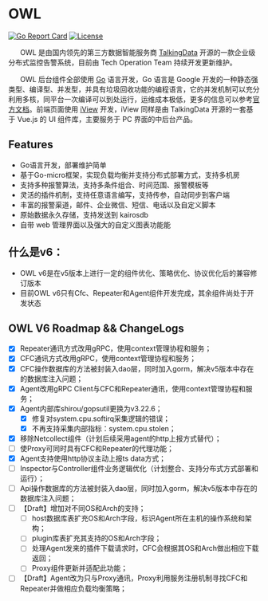 ﻿# OWL
[![Go Report Card](https://goreportcard.com/badge/github.com/TalkingData/owl)](https://goreportcard.com/report/github.com/TalkingData/owl)
[![License](https://img.shields.io/badge/LICENSE-Apache2.0-ff69b4.svg)](http://www.apache.org/licenses/LICENSE-2.0.html)


​&nbsp;​&nbsp;​&nbsp;​&nbsp;​&nbsp;​&nbsp;OWL 是由国内领先的第三方数据智能服务商 [TalkingData](<https://www.talkingdata.com/>) 开源的一款企业级分布式监控告警系统，目前由 Tech Operation Team 持续开发更新维护。

&nbsp;&nbsp;&nbsp;&nbsp;&nbsp;&nbsp;OWL 后台组件全部使用 [Go](https://golang.org/) 语言开发，Go 语言是 Google 开发的一种静态强类型、编译型、并发型，并具有垃圾回收功能的编程语言，它的并发机制可以充分利用多核，同平台一次编译可以到处运行，运维成本极低，更多的信息可以参考[官方文档](https://golang.org/doc/)。前端页面使用 [iView](<https://github.com/iview/iview>) 开发，iView 同样是由 TalkingData 开源的一套基于 Vue.js 的 UI 组件库，主要服务于 PC 界面的中后台产品。


## Features

- Go语言开发，部署维护简单
- 基于Go-micro框架，实现负载均衡并支持分布式部署方式，支持多机房
- 支持多种报警算法，支持多条件组合、时间范围、报警模板等
- 灵活的插件机制，支持任意语言编写，支持传参，自动同步到客户端
- 丰富的报警渠道，邮件、企业微信、短信、电话以及自定义脚本
- 原始数据永久存储，支持发送到 kairosdb
- 自带 web 管理界面以及强大的自定义图表功能能

## 什么是v6：
- OWL v6是在v5版本上进行一定的组件优化、策略优化、协议优化后的兼容修订版本
- 目前OWL v6只有Cfc、Repeater和Agent组件开发完成，其余组件尚处于开发状态

## OWL V6 Roadmap && ChangeLogs
- [x] Repeater通讯方式改用gRPC，使用context管理协程和服务；  
- [x] CFC通讯方式改用gRPC，使用context管理协程和服务；  
- [x] CFC操作数据库的方法被封装入dao层，同时加入gorm，解决v5版本中存在的数据库注入问题；
- [x] Agent改用gRPC Client与CFC和Repeater通讯，使用context管理协程和服务；
- [x] Agent内部库shirou/gopsutil更换为v3.22.6；
  - [x] 修复对system.cpu.softirq采集逻辑的错误；
  - [x] 不再支持采集内部指标：system.cpu.stolen；
- [x] 移除Netcollect组件（计划后续采用agent的http上报方式替代）；
- [ ] 使Proxy可同时具有CFC和Repeater的代理功能；
- [x] Agent支持使用http协议主动上报ts data方式；
- [ ] Inspector与Controller组件业务逻辑优化（计划整合、支持分布式方式部署和运行）；
- [ ] Api操作数据库的方法被封装入dao层，同时加入gorm，解决v5版本中存在的数据库注入问题；
- [ ] 【Draft】增加对不同OS和Arch的支持；
  - [ ] host数据库表扩充OS和Arch字段，标识Agent所在主机的操作系统和架构；
  - [ ] plugin库表扩充其支持的OS和Arch字段；
  - [ ] 处理Agent发来的插件下载请求时，CFC会根据其OS和Arch做出相应下载返回；
  - [ ] Proxy组件更新并适配此功能；
- [ ] 【Draft】Agent改为只与Proxy通讯，Proxy利用服务注册机制寻找CFC和Repeater并做相应负载均衡策略；

